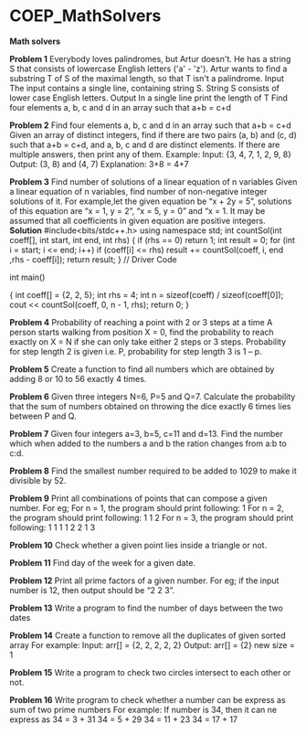 # COEP_MathSolvers
**Math solvers**

**Problem 1**
Everybody loves palindromes, but Artur doesn't.
He has a string S that consists of lowercase English letters ('a' - 'z'). Artur wants to find a substring T of S of the maximal length, so that T isn't a palindrome.
Input
The input contains a single line, containing string S. String S consists of lower case English letters.
Output
In a single line print the length of T
Find four elements a, b, c and d in an array such that a+b = c+d

**Problem 2**
Find four elements a, b, c and d in an array such that a+b = c+d
Given an array of distinct integers, find if there are two pairs (a, b) and (c, d) such that a+b = c+d, and a, b, c and d are distinct elements. If there are multiple answers, then print any of them.
Example:
Input: {3, 4, 7, 1, 2, 9, 8} Output: (3, 8) and (4, 7)
Explanation: 3+8 = 4+7

**Problem 3**
Find number of solutions of a linear equation of n variables
Given a linear equation of n variables, find number of non-negative integer solutions of it. For example,let the given equation be “x + 2y = 5”, solutions of this equation are “x = 1, y = 2”, “x = 5, y = 0” and “x = 1. It may be assumed that all coefficients in given equation are positive integers.
**Solution**
#include<bits/stdc++.h>
using namespace std;
int countSol(int coeff[], int start,  int end, int rhs) 
{
if (rhs == 0) 
 return 1; 
  int result = 0; 
 for (int i = start; i <= end; i++) 
    if (coeff[i] <= rhs) 
        result += countSol(coeff, i, end  ,rhs - coeff[i]); 
                  return result;
}
// Driver Code

int main() 

{
  int coeff[] = {2, 2, 5}; 
 int rhs = 4; 
    int n = sizeof(coeff) / sizeof(coeff[0]); 
   cout << countSol(coeff, 0, n - 1, rhs); 
  return 0; 
}

**Problem 4**
Probability of reaching a point with 2 or 3 steps at a time
A person starts walking from position X = 0, find the probability to reach exactly on X = N if she can only take either 2 steps or 3 steps. Probability for step length 2 is given i.e. P, probability for step length 3 is 1 – p.

**Problem 5**
Create a function to find all numbers which are obtained by adding 8
or 10 to 56 exactly 4 times.

**Problem 6**
Given three integers N=6, P=5 and Q=7. Calculate the probability that
the sum of numbers obtained on throwing the dice exactly 6 times lies
between P and Q.

**Problem 7**
Given four integers a=3, b=5, c=11 and d=13. Find the number which
when added to the numbers a and b the ration changes from a:b to c:d.

**Problem 8**
Find the smallest number required to be added to 1029 to make it
divisible by 52.

**Problem 9**
Print all combinations of points that can compose a given number.
For eg;
For n = 1, the program should print following:
1
For n = 2, the program should print following:
1 1
2
For n = 3, the program should print following:
1 1 1
1 2
2 1
3

**Problem 10**
Check whether a given point lies inside a triangle or not.

**Problem 11** Find day of the week for a given date.

**Problem 12**
Print all prime factors of a given number.
For eg;
if the input number is 12, then output should be “2 2 3”.

**Problem 13**
Write a program to find the number of days between the two dates

**Problem 14**
Create a function to remove all the duplicates of given sorted array
For example:
Input: arr[] = {2, 2, 2, 2, 2}
Output: arr[] = {2}
new size = 1

**Problem 15**
Write a program to check two circles intersect to each other or not.

**Problem 16**
Write program to check whether a number can be express as sum of two
prime numbers
 For example:
 If number is 34, then it can ne express as
 34 = 3 + 31
 34 = 5 + 29
 34 = 11 + 23
 34 = 17 + 17
